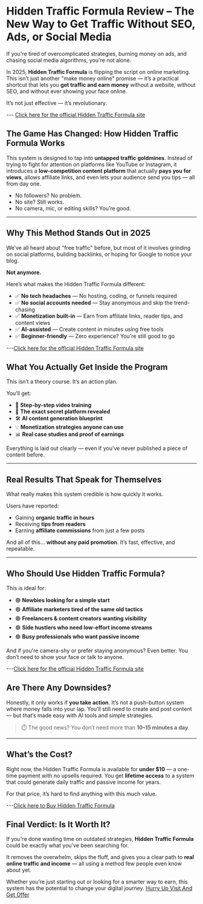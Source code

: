 # Hidden Traffic Formula Review – The New Way to Get Traffic Without SEO, Ads, or Social Media

If you're tired of overcomplicated strategies, burning money on ads, and chasing social media algorithms, you're not alone.

In 2025, **Hidden Traffic Formula** is flipping the script on online marketing. This isn’t just another "make money online" promise — it’s a practical shortcut that lets you **get traffic and earn money** without a website, without SEO, and without ever showing your face online.

It’s not just effective — it’s revolutionary.

--- [Click here for the official Hidden Traffic Formula site](https://www.deviantart.com/antony-18/art/Hidden-Traffic-Formula-Fast-Traffic-for-Beginner-1185452472)

## The Game Has Changed: How Hidden Traffic Formula Works

This system is designed to tap into **untapped traffic goldmines**. Instead of trying to fight for attention on platforms like YouTube or Instagram, it introduces a **low-competition content platform** that actually **pays you for views**, allows affiliate links, and even lets your audience send you tips — all from day one.

- No followers? No problem.  
- No site? Still works.  
- No camera, mic, or editing skills? You’re good.

---

## Why This Method Stands Out in 2025

We’ve all heard about "free traffic" before, but most of it involves grinding on social platforms, building backlinks, or hoping for Google to notice your blog.

**Not anymore.**

Here’s what makes the Hidden Traffic Formula different:

- ✅ **No tech headaches** — No hosting, coding, or funnels required  
- ✅ **No social accounts needed** — Stay anonymous and skip the trend-chasing  
- ✅ **Monetization built-in** — Earn from affiliate links, reader tips, and content views  
- ✅ **AI-assisted** — Create content in minutes using free tools  
- ✅ **Beginner-friendly** — Zero experience? You're still good to go  

---[Click here for the official Hidden Traffic Formula site](https://www.deviantart.com/antony-18/art/Hidden-Traffic-Formula-Fast-Traffic-for-Beginner-1185452472)

## What You Actually Get Inside the Program

This isn’t a theory course. It’s an action plan.

You’ll get:

- 📘 **Step-by-step video training**  
- 🧩 **The exact secret platform revealed**  
- 🛠️ **AI content generation blueprint**  
- 💡 **Monetization strategies anyone can use**  
- 📊 **Real case studies and proof of earnings**

Everything is laid out clearly — even if you’ve never published a piece of content before.

---

## Real Results That Speak for Themselves

What really makes this system credible is how quickly it works.

Users have reported:

- Gaining **organic traffic in hours**  
- Receiving **tips from readers**  
- Earning **affiliate commissions** from just a few posts  

And all of this… **without any paid promotion**. It’s fast, effective, and repeatable.

---

## Who Should Use Hidden Traffic Formula?

This is ideal for:

- 🟢 **Newbies looking for a simple start**  
- 🟢 **Affiliate marketers tired of the same old tactics**  
- 🟢 **Freelancers & content creators wanting visibility**  
- 🟢 **Side hustlers who need low-effort income streams**  
- 🟢 **Busy professionals who want passive income**

And if you're camera-shy or prefer staying anonymous? Even better. You don’t need to show your face or talk to anyone.

---[Click here for the official Hidden Traffic Formula site](https://www.deviantart.com/antony-18/art/Hidden-Traffic-Formula-Fast-Traffic-for-Beginner-1185452472)

## Are There Any Downsides?

Honestly, it only works if **you take action**. It’s not a push-button system where money falls into your lap. You’ll still need to create and post content — but that’s made easy with AI tools and simple strategies.

> ⏱️ The good news? You don’t need more than **10–15 minutes a day**.

---

## What’s the Cost?

Right now, the Hidden Traffic Formula is available for **under $10** — a one-time payment with no upsells required. You get **lifetime access** to a system that could generate daily traffic and passive income for years.

For that price, it’s hard to find anything with this much value.

---[Click here to Buy  Hidden Traffic Formula](https://www.deviantart.com/antony-18/art/Hidden-Traffic-Formula-Fast-Traffic-for-Beginner-1185452472)

## Final Verdict: Is It Worth It?

If you're done wasting time on outdated strategies, **Hidden Traffic Formula** could be exactly what you've been searching for.

It removes the overwhelm, skips the fluff, and gives you a clear path to **real online traffic and income** — all using a method few people even know about yet.

Whether you’re just starting out or looking for a smarter way to earn, this system has the potential to change your digital journey.
 [Hurry Up Visit And Get Offer](https://www.deviantart.com/antony-18/art/Hidden-Traffic-Formula-Fast-Traffic-for-Beginner-1185452472)

